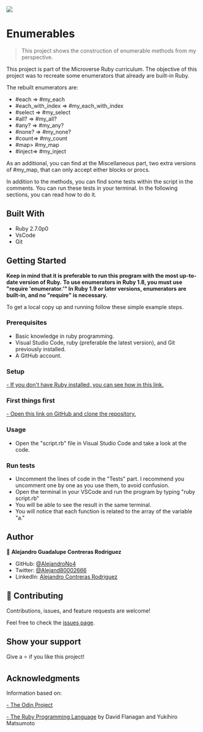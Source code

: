 ![](https://img.shields.io/badge/Microverse-blueviolet)

# Enumerables

> This project shows the construction of enumerable methods from my perspective.

This project is part of the Microverse Ruby curriculum. The objective of this project was to recreate some enumerators that already are built-in Ruby.


The rebuilt enumerators are:
- #each => #my_each
- #each_with_index => #my_each_with_index
- #select => #my_select
- #all? => #my_all?
- #any? => #my_any?
- #none? => #my_none?
- #count=> #my_count
- #map> #my_map
- #inject=> #my_inject

As an additional, you can find at the Miscellaneous part, two extra versions of #my_map, that can only accept either blocks or procs.

In addition to the methods, you can find some tests within the script in the comments. You can run these tests in your terminal. In the following sections, you can read how to do it.

## Built With

- Ruby 2.7.0p0
- VsCode
- Git

## Getting Started

**Keep in mind that it is preferable to run this program with the most up-to-date version of Ruby.**
**To use enumerators in Ruby 1.8, you must use "require 'enumerator.'" In Ruby 1.9 or later versions, enumerators are built-in, and no "require" is necessary.**


To get a local copy up and running follow these simple example steps.

### Prerequisites

- Basic knowledge in ruby programming.
- Visual Studio Code, ruby (preferable the latest version), and Git previously installed.
- A GitHub account.

### Setup

[- If you don't have Ruby installed, you can see how in this link.](https://www.ruby-lang.org/en/documentation/installation)

### First things first

[- Open this link on GitHub and clone the repository.](https://github.com/AlejandroNo4/Enumerables/tree/feature-enumerables)

### Usage

- Open the "script.rb" file in Visual Studio Code and take a look at the code.

### Run tests

- Uncomment the lines of code in the "Tests" part. I recommend you uncomment one by one as you use them, to avoid confusion.
- Open the terminal in your VSCode and run the program by typing "ruby script.rb"
- You will be able to see the result in the same terminal. 
- You will notice that each function is related to the array of the variable "a."



## Author

👤 **Alejandro Guadalupe Contreras Rodriguez**

- GitHub: [@AlejandroNo4](https://github.com/AlejandroNo4)
- Twitter: [@Alejand80002666](https://twitter.com/alejand80002666)
- LinkedIn: [Alejandro Contreras Rodriguez](https://www.linkedin.com/in/alejandro-contreras-rodriguez-b524821b5/)

## 🤝 Contributing

Contributions, issues, and feature requests are welcome!

Feel free to check the [issues page](https://github.com/AlejandroNo4/Enumerables/issues).

## Show your support

Give a ⭐️ if you like this project!

## Acknowledgments
Information based on:

[- The Odin Project](https://www.theodinproject.com/courses/ruby-programming)

[- The Ruby Programming Language](https://www.amazon.com/-/es/David-Flanagan/dp/0596516177) by David Flanagan and Yukihiro Matsumoto
